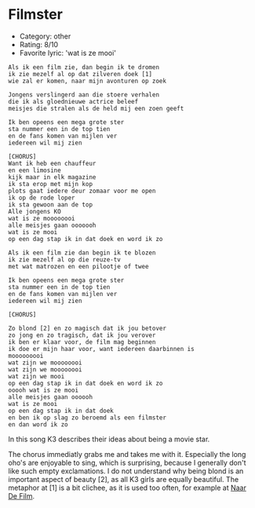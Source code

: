 # Filmster

 * Category: other
 * Rating: 8/10
 * Favorite lyric: 'wat is ze mooi'

```
Als ik een film zie, dan begin ik te dromen
ik zie mezelf al op dat zilveren doek [1]
wie zal er komen, naar mijn avonturen op zoek

Jongens verslingerd aan die stoere verhalen
die ik als gloednieuwe actrice beleef
meisjes die stralen als de held mij een zoen geeft

Ik ben opeens een mega grote ster
sta nummer een in de top tien
en de fans komen van mijlen ver
iedereen wil mij zien

[CHORUS]
Want ik heb een chauffeur
en een limosine
kijk maar in elk magazine
ik sta erop met mijn kop
plots gaat iedere deur zomaar voor me open
ik op de rode loper
ik sta gewoon aan de top
Alle jongens KO
wat is ze moooooooi
alle meisjes gaan ooooooh
wat is ze mooi
op een dag stap ik in dat doek en word ik zo

Als ik een film zie dan begin ik te blozen
ik zie mezelf al op die reuze-tv
met wat matrozen en een pilootje of twee

Ik ben opeens een mega grote ster
sta nummer een in de top tien
en de fans komen van mijlen ver
iedereen wil mij zien

[CHORUS]

Zo blond [2] en zo magisch dat ik jou betover
zo jong en zo tragisch, dat ik jou verover
ik ben er klaar voor, de film mag beginnen
ik doe er mijn haar voor, want iedereen daarbinnen is
mooooooooi
wat zijn we moooooooi
wat zijn we moooooooi
wat zijn we mooi
op een dag stap ik in dat doek en word ik zo
ooooh wat is ze mooi
alle meisjes gaan oooooh
wat is ze mooi
op een dag stap ik in dat doek 
en ben ik op slag zo beroemd als een filmster 
en dan word ik zo
```

In this song K3 describes their ideas about being a movie star.

The chorus immediatly grabs me and takes me with it. Especially the long oho's are enjoyable to sing, 
which is surprising, because I generally don't like such empty exclamations. I do not understand
why being blond is an important aspect of beauty [2], as all K3 girls are equally beautiful. 
The metaphor at [1] is a bit clichee, as it is used too often, for example at [Naar De Film](K3NaarDeFilm.md).